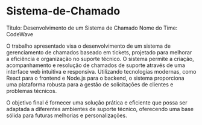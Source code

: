 # Sistema-de-Chamado
Título: Desenvolvimento de um Sistema de Chamado
Nome do Time: CodeWave

O trabalho apresentado visa o desenvolvimento de um sistema de gerenciamento de chamados baseado em tickets, projetado para melhorar a eficiência e organização no suporte técnico. O sistema permite a criação, acompanhamento e resolução de chamados de suporte através de uma interface web intuitiva e responsiva. Utilizando tecnologias modernas, como React para o frontend e Node.js para o backend, o sistema proporciona uma plataforma robusta para a gestão de solicitações de clientes e problemas técnicos.

O objetivo final é fornecer uma solução prática e eficiente que possa ser adaptada a diferentes ambientes de suporte técnico, oferecendo uma base sólida para futuras melhorias e personalizações.